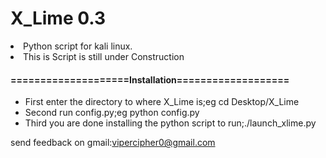 # X_Lime 0.3
<li><p1>Python script for kali linux.</p1></li>
<li><p1>This is Script is still under Construction</p1></li>

<h4>====================Installation===================</h4>                                          
<ul>
  <li>First enter the directory to where X_Lime is;eg cd Desktop/X_Lime</li>
  <li>Second run config.py;eg python config.py</li>
  <li>Third you are done installing the python script to run;./launch_xlime.py </li>
</ul>

<p1>send feedback on gmail:vipercipher0@gmail.com</p1>
